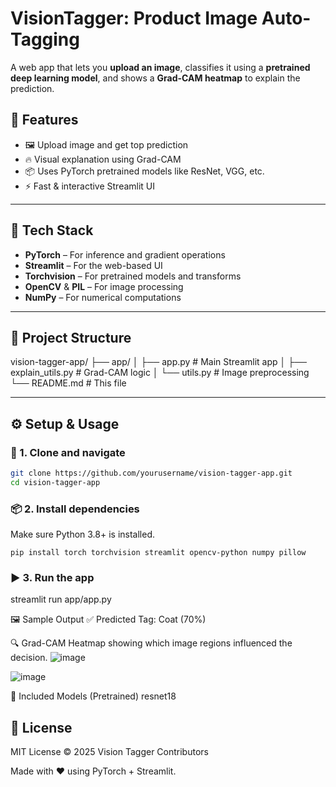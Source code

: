 # VisionTagger: Product Image Auto-Tagging

A web app that lets you **upload an image**, classifies it using a **pretrained deep learning model**, and shows a **Grad-CAM heatmap** to explain the prediction.

## 🚀 Features

- 🖼 Upload image and get top prediction
- 🔥 Visual explanation using Grad-CAM
- 📦 Uses PyTorch pretrained models like ResNet, VGG, etc.
- ⚡ Fast & interactive Streamlit UI

---

## 🧠 Tech Stack

- **PyTorch** – For inference and gradient operations
- **Streamlit** – For the web-based UI
- **Torchvision** – For pretrained models and transforms
- **OpenCV** & **PIL** – For image processing
- **NumPy** – For numerical computations

---

## 📁 Project Structure

vision-tagger-app/
├── app/
│ ├── app.py # Main Streamlit app
│ ├── explain_utils.py # Grad-CAM logic
│ └── utils.py # Image preprocessing
└── README.md # This file

---

## ⚙️ Setup & Usage

### 🔧 1. Clone and navigate
```bash
git clone https://github.com/yourusername/vision-tagger-app.git
cd vision-tagger-app
```
### 📦 2. Install dependencies
Make sure Python 3.8+ is installed.
```
pip install torch torchvision streamlit opencv-python numpy pillow
```
### ▶️ 3. Run the app
streamlit run app/app.py

🖼️ Sample Output
✅ Predicted Tag: Coat (70%)

🔍 Grad-CAM Heatmap showing which image regions influenced the decision.
![image](https://github.com/user-attachments/assets/b535e84b-8576-48fc-8d64-b0f7822af444)

![image](https://github.com/user-attachments/assets/8f2274c7-5101-4a04-a69c-76739cde6bc0)

📜 Included Models (Pretrained)
resnet18

## 📜 License
MIT License
© 2025 Vision Tagger Contributors

Made with ❤️ using PyTorch + Streamlit.
